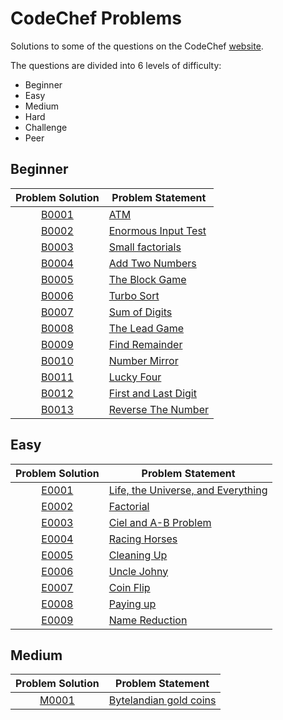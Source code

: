 # CodeChef Problems
Solutions to some of the questions on the CodeChef [website](https://www.codechef.com "CodeChef").

The questions are divided into 6 levels of difficulty:
* Beginner
* Easy
* Medium
* Hard
* Challenge
* Peer

## Beginner

|Problem Solution|Problem Statement|
|:--------------:|-----------------|
|[B0001]|[ATM]|
|[B0002]|[Enormous Input Test]|
|[B0003]|[Small factorials]|
|[B0004]|[Add Two Numbers]|
|[B0005]|[The Block Game]|
|[B0006]|[Turbo Sort]|
|[B0007]|[Sum of Digits]|
|[B0008]|[The Lead Game]|
|[B0009]|[Find Remainder]|
|[B0010]|[Number Mirror]|
|[B0011]|[Lucky Four]|
|[B0012]|[First and Last Digit]|
|[B0013]|[Reverse The Number]|

## Easy

|Problem Solution|Problem Statement|
|:--------------:|-----------------|
|[E0001]|[Life, the Universe, and Everything]|
|[E0002]|[Factorial]|
|[E0003]|[Ciel and A-B Problem]|
|[E0004]|[Racing Horses]|
|[E0005]|[Cleaning Up]|
|[E0006]|[Uncle Johny]|
|[E0007]|[Coin Flip]|
|[E0008]|[Paying up]|
|[E0009]|[Name Reduction]|

## Medium

|Problem Solution|Problem Statement|
|:--------------:|-----------------|
|[M0001]|[Bytelandian gold coins]|

[//]: # (Beginner)

[B0001]: https://github.com/Mohammed-Shoaib/Coding-Problems/blob/master/CodeChef%20Problems/Beginner/B0001.cpp
[ATM]: https://www.codechef.com/problems/HS08TEST

[B0002]: https://github.com/Mohammed-Shoaib/Coding-Problems/blob/master/CodeChef%20Problems/Beginner/B0002.cpp
[Enormous Input Test]: https://www.codechef.com/problems/INTEST

[B0003]: https://github.com/Mohammed-Shoaib/Coding-Problems/blob/master/CodeChef%20Problems/Beginner/B0003.cpp
[Small factorials]: https://www.codechef.com/problems/FCTRL2

[B0004]: https://github.com/Mohammed-Shoaib/Coding-Problems/blob/master/CodeChef%20Problems/Beginner/B0004.cpp
[Add Two Numbers]: https://www.codechef.com/problems/FLOW001

[B0005]: https://github.com/Mohammed-Shoaib/Coding-Problems/blob/master/CodeChef%20Problems/Beginner/B0005.cpp
[The Block Game]: https://www.codechef.com/problems/PALL01

[B0006]: https://github.com/Mohammed-Shoaib/Coding-Problems/blob/master/CodeChef%20Problems/Beginner/B0006.cpp
[Turbo Sort]: https://www.codechef.com/problems/TSORT

[B0007]: https://github.com/Mohammed-Shoaib/Coding-Problems/blob/master/CodeChef%20Problems/Beginner/B0007.cpp
[Sum of Digits]: https://www.codechef.com/problems/FLOW006

[B0008]: https://github.com/Mohammed-Shoaib/Coding-Problems/blob/master/CodeChef%20Problems/Beginner/B0008.cpp
[The Lead Game]: https://www.codechef.com/problems/TLG

[B0009]: https://github.com/Mohammed-Shoaib/Coding-Problems/blob/master/CodeChef%20Problems/Beginner/B0009.cpp
[Find Remainder]: https://www.codechef.com/problems/FLOW002

[B0010]: https://github.com/Mohammed-Shoaib/Coding-Problems/blob/master/CodeChef%20Problems/Beginner/B0010.cpp
[Number Mirror]: https://www.codechef.com/problems/START01

[B0011]: https://github.com/Mohammed-Shoaib/Coding-Problems/blob/master/CodeChef%20Problems/Beginner/B0011.cpp
[Lucky Four]: https://www.codechef.com/problems/LUCKFOUR

[B0012]: https://github.com/Mohammed-Shoaib/Coding-Problems/blob/master/CodeChef%20Problems/Beginner/B0012.cpp
[First and Last Digit]: https://www.codechef.com/problems/FLOW004

[B0013]: https://github.com/Mohammed-Shoaib/Coding-Problems/blob/master/CodeChef%20Problems/Beginner/B0013.cpp
[Reverse The Number]: https://www.codechef.com/problems/FLOW007

[//]: # (Easy)

[E0001]: https://github.com/Mohammed-Shoaib/Coding-Problems/blob/master/CodeChef%20Problems/Easy/E0001.cpp
[Life, the Universe, and Everything]: https://www.codechef.com/problems/TEST

[E0002]: https://github.com/Mohammed-Shoaib/Coding-Problems/blob/master/CodeChef%20Problems/Easy/E0002.cpp
[Factorial]: https://www.codechef.com/problems/FCTRL

[E0003]: https://github.com/Mohammed-Shoaib/Coding-Problems/blob/master/CodeChef%20Problems/Easy/E0003.cpp
[Ciel and A-B Problem]: https://www.codechef.com/problems/CIELAB

[E0004]: https://github.com/Mohammed-Shoaib/Coding-Problems/blob/master/CodeChef%20Problems/Easy/E0004.cpp
[Racing Horses]: https://www.codechef.com/problems/HORSES

[E0005]: https://github.com/Mohammed-Shoaib/Coding-Problems/blob/master/CodeChef%20Problems/Easy/E0005.cpp
[Cleaning Up]: https://www.codechef.com/problems/CLEANUP

[E0006]: https://github.com/Mohammed-Shoaib/Coding-Problems/blob/master/CodeChef%20Problems/Easy/E0006.cpp
[Uncle Johny]: https://www.codechef.com/problems/JOHNY

[E0007]: https://github.com/Mohammed-Shoaib/Coding-Problems/blob/master/CodeChef%20Problems/Easy/E0007.cpp
[Coin Flip]: https://www.codechef.com/problems/CONFLIP

[E0008]: https://github.com/Mohammed-Shoaib/Coding-Problems/blob/master/CodeChef%20Problems/Easy/E0008.cpp
[Paying up]: https://www.codechef.com/problems/MARCHA1

[E0009]: https://github.com/Mohammed-Shoaib/Coding-Problems/blob/master/CodeChef%20Problems/Easy/E0009.cpp
[Name Reduction]: https://www.codechef.com/problems/NAME1

[//]: # (Medium)

[M0001]: https://github.com/Mohammed-Shoaib/Coding-Problems/blob/master/CodeChef%20Problems/Medium/M0001.cpp
[Bytelandian gold coins]: https://www.codechef.com/problems/COINS
